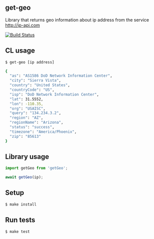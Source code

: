 ## get-geo
Library that returns geo information about ip address from the service http://ip-api.com


[![Build Status](https://travis-ci.org/rabinzon/hexlet-oop.svg?branch=master)](https://travis-ci.org/rabinzon/hexlet-oop)

## CL usage
```sh
$ get-geo [ip address]

{
  "as": "AS1586 DoD Network Information Center",
  "city": "Sierra Vista",
  "country": "United States",
  "countryCode": "US",
  "isp": "DoD Network Information Center",
  "lat": 31.5552,
  "lon": -110.35,
  "org": "USAISC",
  "query": "134.234.3.2",
  "region": "AZ",
  "regionName": "Arizona",
  "status": "success",
  "timezone": "America/Phoenix",
  "zip": "85613"
}

```

## Library usage

```js
import getGeo from 'getGeo';

await getGeo(ip);
```

## Setup

```sh
$ make install
```

## Run tests

```sh
$ make test
```

